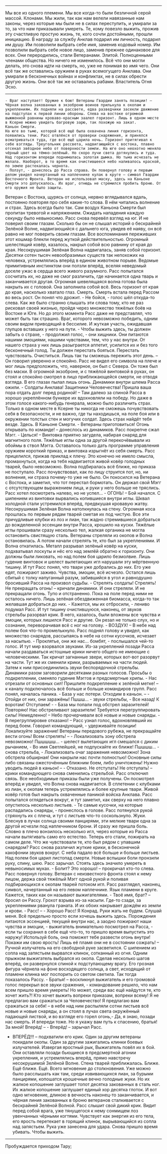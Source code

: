 ***
Мы все из одного племени. Мы все когда-то были безличной серой массой. Клонами. Мы жили, так как нам велели навязанные нам законы, через которые мы были не в силах переступить, и умирали за то, за что нам приказывали умереть. Те, кому повезло выжить, прожив эту счастливую простую жизнь, те, кого сочли достойными, прошли инициацию. В награду за службу Анклав подарил им личность, подарил им душу. Им позволили выбрать себе имя, заменив кодовый номер. Им позволили выбрать себе новое лицо, заменив прежнее одинаковое для всех. Они переродились, стали Ветеранами. Элитой. Полноценными членами общества. Но ничего не изменилось. Всё что они могли делать, это снова идти на смерть, но, уже не понимая во имя чего. Они всё так же оставались оружием в руках всемогущего Анклава. Они умирали в бесконечных войнах и конфликтах, не в силах обрести другую жизнь. Они всё так же оставались рабами.
Властитель Огня Эсхо.
***
	- Враг наступает! Оружие к бою! Ветераны Гвардии занять позиции! – 
	Чёрная волна закованных в экзоброню воинов прильнула к окопам и укреплениям. Их подняли на рассвете, едва разведчики засекли движение на подступах к первой линии обороны. Слева на востоке огромной выжженной равнины кроваво-красным заалел горизонт. Лишь в одном месте в Ксерне можно увидеть багровую зарю, так похожую на закат.
	Каньон Смерти.
	На юге во тьме, которой всё ещё была охвачена линия горизонта, появились тени. Расс отвлёкся от проверки снаряжения, и принялся всматриваться туда, где всё ещё царила ночь. Горизонт притягивал к себе взгляды. Треугольник рассвета, надвигающийся с востока, плавно отсекал звёздное небо от поверхности земли. На юге оно неохотно меняло чёрный цвет на тёмно-зелёный. Но скоро лучи света дотянулись и туда. Над горизонтом впереди поднималась золотая дымка. Но тьма исчезать не желала. Наоборот, в то время как очистившееся небо наливалось краской, по земле растекалась чернота.
	- Ползут, - донеслось до Расса справа. Он повернул голову и первым делом увидел начертанный на наплечнике кулак в круге – символ Гвардии Восточного Фронта. Ветеран не использовал маску, здесь на Каньоне Смерти это допускалось. Их враг, отнюдь не стремился пробить броню. От его оружия не было защиты. 
Ветеран  с Востока, щурясь от солнца, нервно вглядывался вдаль, постоянно повторяя про себя какие-то слова. В нём читались волнение и страх. Здесь всегда было так. Сам воздух Каньона Смерти был пропитан тревогой и напряжением. Ожидать нападения каждую секунду было невыносимо. 
Расс снова перевёл взгляд на юг. 
И не поверил своим глазам. Сколько бы он не слышал историй о бескрайней Зелёной Волне, надвигающийся с дальнего юга, увидев её наяву, он всё равно не мог поверить своим глазам. Все воспоминания переживших этот кошмар блекли перед жуткой действительностью.
Огромный шелестящий ковёр, казалось, накрыл собой всю равнину от края до края.
Несокрушимая Зелёная Волна надвигалась, заняв собой горизонт. Десятки сотен тысяч невообразимых существ так непохожих на человека, устремлялись вперёд в едином животном порыве. Ведомые примитивным инстинктом они ползли вперёд, вселяя неведомый доселе ужас в сердца всего живого разумного. Расс попытался сосчитать их, но даже не смог различить, где начинается одна тварь и заканчивается другая. Огромная шевелящаяся волна готова была накрыть их с головой. Она заполнила собой всё. Весь горизонт от края до края, насколько хватало глаз. Смерть. Смерть встала перед Рассом во весь рост.
	Он понял что дрожит.
	- Не бойся, - голос шёл откуда-то слева.
	Как же было странно слышать эти слова тому, кто не раз рисковал своей жизнью, пройдя через множество тяжёлых боёв на Востоке и Юге. Но до этого момента Расс даже не представлял, что может быть так страшно. Враг, которого невозможно победить, одним своим видом приводящий в бессилие. И жуткая участь, ожидавшая глупцов вставших у него на пути.
	- Чтобы выжить здесь, ты должен забыть о страхе, - продолжил голос, - они хищники. Они питаются нашими эмоциями, нашими чувствами, тем, что у нас внутри. От нашего страха у них лишь разыграется аппетит, усилится их и без того бесконечный голод. Ты должен перестать бояться. Перестать чувствовать. Очиститься. Лишь так ты сможешь пережить этот день. –
	  Он говорил уверенно и спокойно. Расс не видел его символа на плече и мог лишь предположить, что, наверное, он был с Севера. Он тоже был без маски. В огромной экзоброне, и с тяжёлой винтовкой в руках, он стоял и спокойно смотрел в лицо приближающейся смерти, не отводя взгляда. В его глазах пылал лишь огонь.
	Динамики внутри шлема Расса ожили.
	- Солдаты Анклава! Защитники Человечества! Пришла ваша пора отдать долг перед родиной! – 
	Там далеко за спиной Расса в хорошо укреплённом бункере их вдохновляли на победу. Но даже в этом голосе какого-нибудь генерала, можно было различить страх.	Только в одном месте в Ксерне ты никогда не сможешь почувствовать себя в безопасности, и не важно, где ты находишься, на поле боя или в окружении толстых стен и могучих солдат. Здесь страх найдёт тебя везде. 
Здесь.
	В Каньоне Смерти.
	- Ветераны приготовиться! Огонь открывать по команде! – донеслось из динамиков.
	Расс покрепче сжал Мэгг.
	- Целься! –
	Винтовка приятно загудела, набирая снаряд для магнитного поля. Тяжёлые иглы одна за другой перекочёвывали из обоймы в ствол Мэгга. Оставалось только дать программе управления оружием короткий приказ, и винтовка изрыгнёт из себя смерть. Расс прицелился, прижав приклад к плечу. Это конечно не имело смысла, промахнуться, когда на тебя надвигается живой ковёр голодных тварей, было невозможно.
	Волна подбиралась всё ближе, но приказа не поступало. Расс почувствовал, как по лицу струится пот, но, ни волнения, ни страха почему-то уже не было. Он покосился на Ветерана с Востока, и заметил, что тот перестал бормотать. Он держал свой Мэгг с отсутствующем выражением лица, и руки у него больше не тряслись. Расс хотел посмотреть налево, но не успел…
	- ОГОНЬ! –
	Бой начался.
	С шипением из винтовки вырвались копившиеся внутри иглы. Шквал холодной стали устремился вперёд, предвкушая кровавую жатву.  Несокрушимая Зелёная Волна натолкнулась на стену. Огромная коса прошлась по первым рядам тварей сметая их под чистую. Все эти причудливые клубки из лоз и лиан, так жадно стремившиеся добраться до вожделенной эссенции внутри Расса, крошило на куски. Тяжёлые иглы прошивали сразу несколько тел, жалкая органика не могла остановить свистящую сталь. Ветераны стреляли из окопов и Волна остановилась.
	А потом начали стрелять те, кто был за укреплениями.
	И Волна откатилась.
	Металл разрывал зелёный ковёр на куски, подхватывал лоскуты и нёс его над землёй обратно к горизонту.
	Они должны были ликовать, но над полем боя царило безмолвие. Лишь гудение винтовок и шелест вылетающих игл нарушали эту мёртвенную тишину. 
	И тут Расс понял, что твари уже добрались до них. Его уже едят, пожирают заживо. Чувства, эмоции, всё исчезло. Остался лишь сбитый с толку напуганный разум, забившийся в угол и равнодушно бросивший Расса на произвол судьбы.
	- Стрелять солдаты! Стрелять! Не прекращать огонь! – кричали динамики.
	И они стреляли. И не прекращали огонь. Тупо и отстраненно. Пока на поле перед ними не осталось ничего. Лишь зелёная обездвиженная биомасса, когда-то так желавшая добраться до них. 
	- Кажется, мы их отбросили, - лениво подумал Расс. 
И тут тишину очистившуюся, наконец, от звуков стрельбы разорвал крик. В него, казалось, были вложены все чувства и эмоции, которых лишился Расс и другие. Он резал не только слух, но и сознание, переворачивая всё с ног на голову.
	- ВОЗДУХ! –
	В небе над полем боя что-то промелькнуло. Расс поднял голову и увидел, как множество снарядов, рассыпаясь в небе на сотни кусочков, исчезает за насыпью.
	- Проклятье, они же нас… бомбят, - послышался чей-то голос.
	И тут мир взорвался звуками. Из-за укреплений позади Расса начали раздаваться истошные крики ничего общего не имеющие с человеческими. Так кричат загнанные звери, которых вот-вот разорвут на части. Тут же их сменили крики, разрываемых на части людей. Затем к ним присоединились звуки беспорядочной стрельбы.
	Динамики разом заговорили десятками разных голосов. Просьбы о подкреплении, сменяло гудение Мэггов и предсмертные хрипы.
	- Нас отрезали от основных сил! Пришлите подкрепление к зелёной метке! – к каналу подключалось всё больше и больше командиров групп. Расс понял, началась паника.
	- База у нас потери. Отходим в каньон. –
	- Отойди от них, они заражёны! Пшшш… - звуки стрельбы, - Все назад! К воротам! Отступаем! -
	- База мы попали под обстрел заразителей! Повторяю! Нас обстреливают заразители! Требуется перегруппировать силы! Немедленно! –
	Небо прочерчивали всё новые и новые снаряды.
	- В перегруппировке отказано! – Расс узнал голос, вдохновлявший их перед боем. Говорил командующий, - удерживайте позиции! Локализуйте заражение! Ветераны передового рубежа, не прекращайте вести огонь! Всем стрелять! – 
	- Локализовать зону обстрела невозможно! Пшшшшш… - шелест вылетающих игл смешался с диким рычанием, - Во имя Светлейшей, не подпускайте их ближе! Пшшшш… - снова стрельба, - Локализовать очаг заражения невозможно! Зона обстрела обширная! Они накрыли нас почти полностью! Основные силы либо связаны ожесточённым ближним боем, либо уничтожены! Нужно уводить людей в каньон! –
	- Отказано. Не отступать! Не отступать! – крики командующего снова сменились стрельбой. Расс отключил связь. Все необходимые приказы были уже получены.
	Он посмотрел вперёд и увидел, что Волна снова надвигается. В сплетении с клубками из лиан, к окопам теперь устремлялись и более крупные твари. Живой ковёр готов был накрыть охваченные паникой войска Анклава. Расс попытался оглядеться вокруг, и тут заметил, как сверху на него плавно опустилось несколько листьев.
	- Те самые кусочки, на которые распадались снаряды, - пронеслось в голове.
	Расс потянулся рукой стряхнуть их с плеча, и тут с листьев что-то соскользнуло.
	Жуки. Блеснув в лучах солнца своими панцирями, эти мелкие твари одна за другой исчезли под наплечником брони.
	И сразу же пришла боль. Словно в плечо вонзилось несколько игл, через которые из Расса начали вытягивать само его естество. Теперь его стали, пожирать на самом деле. Что же чувствовали те, кто был рядом с упавшим снарядом? Расс снова различил жуткие крики, в бесконечной какофонии звуков вокруг.
	С неба падало всё больше и больше листьев. Над полем боя царил листопад смерти. Новые вспышки боли пронзили руку, спину, шею. Расс зарычал. Стоять здесь значило умереть в невыносимых муках.
	- Болит? Это хорошо! – прокричал кто-то слева. Расс повернул голову.
	Ветеран с неизвестного фронта стоял к нему лицом, держа свой тяжёлый Мэгг одной рукой и поливая подбирающихся к окопам тварей потоком игл. Расс разглядел, наконец, символ, начертанный на его левом наплечнике. Язык пламени в круге. Кажется, таких как он называют выжигателями.
	- Твоё имя, брат? – бросил он Рассу. 
Грохот взрыва из-за насыпи. Где-то сзади, за укреплениями рванула граната. И их обоих накрывает дождём из земли и крови. 
	- Расс! –
	- Хорошо Расс! Я Конрад. Руки жать не будем. Слушай меня. Всё предельно просто если хочешь выжить здесь. Порождения питаются эссенцией, текущей внутри нас, а заодно пожирают наши чувства и эмоции, - выжигатель внимательно посмотрел на Расса, - если ты сохранил в себе ещё что-то, то пришло время выпустить это наружу! Используй боль, она поможет тебе развести огонь внутри! Покажи им свою ярость! Лишь её пламя они не в состоянии сожрать! –
	Ручной излучатель на его свободной руке засветился. С шипением из сопла над запястьем вырвался клинок, сотканный из огня. Одним прыжком выжигатель выбрался из окопа. Сделав несколько шагов вперёд, он развернулся спиной к подступающему врагу. Его грозная фигура чёрнела на фоне восходящего солнца, а свет, исходящий от пламени клинка мог поспорить со светом светила. Так тогда показалось Рассу.
	- Братья! – воскликнул выжигатель и его громовой голос перекрыл все звуки сражения, - командование решило, что нам  всем пришло время умереть! Но может, среди вас ещё найдутся те, кто хочет жить?! Кто хочет выжить вопреки приказам, вопреки всему! Я не предлагаю вам сражаться за Человечество! Я предлагаю вам сражаться за себя! – в небе над ним распыляли сотни листьев всё новые и новые снаряды, а он стоял в лучах света окружённый падающей листвой, и во взгляде его горел огонь,- Да, я знаю, позади нас смерть. И впереди тоже. Но я укажу вам путь к спасению, братья! За мной! Вперёд! –
	- Вперёд! – зарычал Расс. 
- ВПЕРЁД!!! – подхватили его крик. 
Один за другим ветераны покидали окопы. Один за другим зажигались клинки боевых излучателей. 
Извергая яростный рык, Выжигатель повёл их в бой. Они оставляли позади бьющиеся в предсмертной агонии укрепления, и устремлялись вперёд, прямо навстречу несокрушимой Зелёной Волне. 
Стена тварей приближалась. Ближе. Ещё ближе. Ещё. Всего мгновение до столкновения. Уже можно было расслышать как там, среди извивающихся лиан, за бурыми панцирями, копошатся крошечные вечно голодные жуки. Но их жалкое копошение заглушает топот десятка закованных в сталь ног. Их жалкое копошение заглушает единый хор десятка глоток.
И вот одно мгновение, длиною в вечность наконец-то заканчивается, и чёрная линия закованных в броню ветеранов сталкивается с бескрайней Зелёной Волной.
Расс слышит свой дикий крик. Видит перед собой врага, уже тянущегося к нему сонмищем лоз увенчанных чёрными когтями. Чувствует как энергия из его тела, его ярость перетекает в горящий клинок, вырывающийся из сопла над запястьем. Рука уже занесена для удара.
Снова пришло время убивать.
Чтобы выжить. 

---

Пробуждается приходом Тару;
